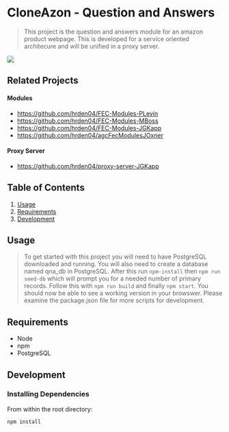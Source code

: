 # CloneAzon - Question and Answers

> This project is the question and answers module for an amazon product webpage. This is developed for a service oriented architecure and will be unified in a proxy server.

![](CloneAzonDemo.gif)

## Related Projects

  #### Modules
  - https://github.com/hrden04/FEC-Modules-PLevin
  - https://github.com/hrden04/FEC-Modules-MBoss
  - https://github.com/hrden04/FEC-Modules-JGKapp
  - https://github.com/hrden04/agcFecModulesJOxner

  #### Proxy Server
  - https://github.com/hrden04/proxy-server-JGKapp

## Table of Contents

1. [Usage](#Usage)
1. [Requirements](#requirements)
1. [Development](#development)

## Usage

> To get started with this project you will need to have PostgreSQL downloaded and running. You will also need to create a database named qna_db in PostgreSQL. After this run `npm-install` then `npm run seed-db` which will prompt you for a needed number of primary records. Follow this with `npm run build` and finally `npm start`. You should now be able to see a working version in your browswer. Please examine the package.json file for more scripts for development.

## Requirements

- Node
- npm
- PostgreSQL

## Development

### Installing Dependencies

From within the root directory:

```sh
npm install
```

